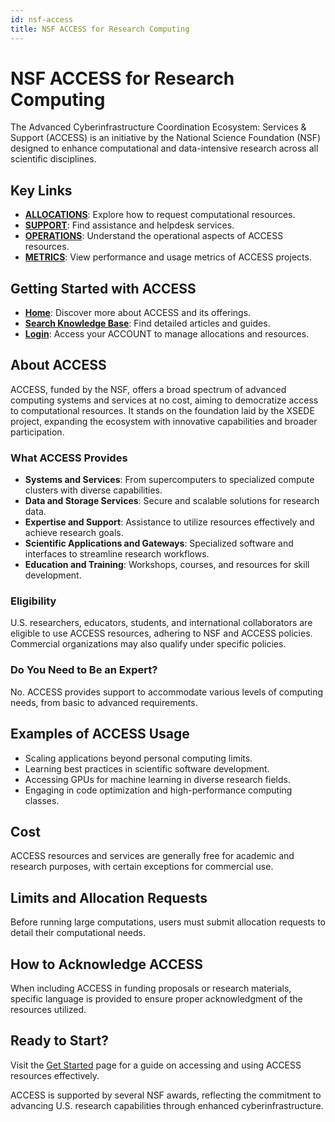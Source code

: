 ```yaml
---
id: nsf-access
title: NSF ACCESS for Research Computing
---
```


# NSF ACCESS for Research Computing

The Advanced Cyberinfrastructure Coordination Ecosystem: Services & Support (ACCESS) is an initiative by the National Science Foundation (NSF) designed to enhance computational and data-intensive research across all scientific disciplines.

## Key Links
- **[ALLOCATIONS](https://allocations.access-ci.org/)**: Explore how to request computational resources.
- **[SUPPORT](https://support.access-ci.org/)**: Find assistance and helpdesk services.
- **[OPERATIONS](https://operations.access-ci.org/)**: Understand the operational aspects of ACCESS resources.
- **[METRICS](https://metrics.access-ci.org/)**: View performance and usage metrics of ACCESS projects.

## Getting Started with ACCESS
- **[Home](https://access-ci.org/)**: Discover more about ACCESS and its offerings.
- **[Search Knowledge Base](https://support.access-ci.org/knowledge-base)**: Find detailed articles and guides.
- **[Login](https://access-ci.org/)**: Access your ACCOUNT to manage allocations and resources.

## About ACCESS
ACCESS, funded by the NSF, offers a broad spectrum of advanced computing systems and services at no cost, aiming to democratize access to computational resources. It stands on the foundation laid by the XSEDE project, expanding the ecosystem with innovative capabilities and broader participation.

### What ACCESS Provides
- **Systems and Services**: From supercomputers to specialized compute clusters with diverse capabilities.
- **Data and Storage Services**: Secure and scalable solutions for research data.
- **Expertise and Support**: Assistance to utilize resources effectively and achieve research goals.
- **Scientific Applications and Gateways**: Specialized software and interfaces to streamline research workflows.
- **Education and Training**: Workshops, courses, and resources for skill development.

### Eligibility
U.S. researchers, educators, students, and international collaborators are eligible to use ACCESS resources, adhering to NSF and ACCESS policies. Commercial organizations may also qualify under specific policies.

### Do You Need to Be an Expert?
No. ACCESS provides support to accommodate various levels of computing needs, from basic to advanced requirements.

## Examples of ACCESS Usage
- Scaling applications beyond personal computing limits.
- Learning best practices in scientific software development.
- Accessing GPUs for machine learning in diverse research fields.
- Engaging in code optimization and high-performance computing classes.

## Cost
ACCESS resources and services are generally free for academic and research purposes, with certain exceptions for commercial use.

## Limits and Allocation Requests
Before running large computations, users must submit allocation requests to detail their computational needs.

## How to Acknowledge ACCESS
When including ACCESS in funding proposals or research materials, specific language is provided to ensure proper acknowledgment of the resources utilized.

## Ready to Start?
Visit the [Get Started](https://access-ci.org/about/get-started/) page for a guide on accessing and using ACCESS resources effectively.

ACCESS is supported by several NSF awards, reflecting the commitment to advancing U.S. research capabilities through enhanced cyberinfrastructure.
